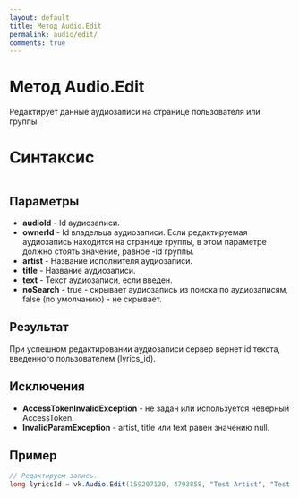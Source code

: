 ```yaml
---
layout: default
title: Метод Audio.Edit
permalink: audio/edit/
comments: true
---
```

# Метод Audio.Edit
Редактирует данные аудиозаписи на странице пользователя или группы.

# Синтаксис
```csharp

```

## Параметры
+ **audioId** - Id аудиозаписи.
+ **ownerId** - Id владельца аудиозаписи. Если редактируемая аудиозапись находится на странице группы, в этом параметре должно стоять значение, равное -id группы.
+ **artist** - Название исполнителя аудиозаписи.
+ **title** - Название аудиозаписи.
+ **text** - Текст аудиозаписи, если введен.
+ **noSearch** - true - скрывает аудиозапись из поиска по аудиозаписям, false (по умолчанию) - не скрывает.

## Результат
При успешном редактировании аудиозаписи сервер вернет id текста, введенного пользователем (lyrics_id).

## Исключения
+ **AccessTokenInvalidException** - не задан или используется неверный AccessToken.
+ **InvalidParamException** - artist, title или text равен значению null.

## Пример
```csharp
// Редактируем запись.
long lyricsId = vk.Audio.Edit(159207130, 4793858, "Test Artist", "Test Title", "Test Text");
```
